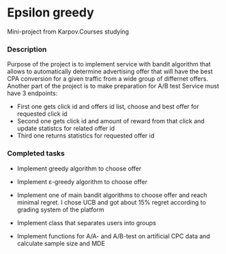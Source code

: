 # Epsilon greedy
Mini-project from Karpov.Courses studying

### Description
Purpose of the project is to implement service with bandit algorithm that allows to automatically determine advertising offer that will have the best CPA conversion for a given traffic from a wide group of differnet offers. Another part of the project is to make preparation for A/B test
Service must have 3 endpoints:
- First one gets click id and offers id list, choose and best offer for requested click id
- Second one gets click id and amount of reward from that click and update statistcs for related offer id
- Third one returns statistics for requested offer id

### Completed tasks
- Implement greedy algorithm to choose offer
- Implement ε-greedy algorithm to choose offer
- Implement one of main bandit algorithms to choose offer and reach minimal regret. I chose UCB and got about 15% regret according to grading system of the platform

- Implement class that separates users into groups
- Implement functions for A/A- and A/B-test on artificial CPC data and calculate sample size and MDE
